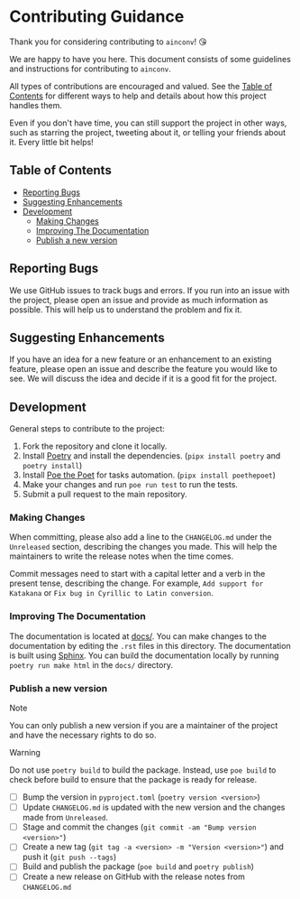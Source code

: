 <!-- omit in toc -->
# Contributing Guidance

Thank you for considering contributing to `ainconv`! 😘

We are happy to have you here. This document consists of some guidelines and instructions for contributing to `ainconv`.

All types of contributions are encouraged and valued. See the [Table of Contents](#table-of-contents) for different ways to help and details about how this project handles them.

Even if you don't have time, you can still support the project in other ways, such as starring the project, tweeting about it, or telling your friends about it. Every little bit helps!

<!-- omit in toc -->
## Table of Contents

- [Reporting Bugs](#reporting-bugs)
- [Suggesting Enhancements](#suggesting-enhancements)
- [Development](#development)
  - [Making Changes](#making-changes)
  - [Improving The Documentation](#improving-the-documentation)
  - [Publish a new version](#publish-a-new-version)

## Reporting Bugs

We use GitHub issues to track bugs and errors. If you run into an issue with the project, please open an issue and provide as much information as possible. This will help us to understand the problem and fix it.

## Suggesting Enhancements

If you have an idea for a new feature or an enhancement to an existing feature, please open an issue and describe the feature you would like to see. We will discuss the idea and decide if it is a good fit for the project.

## Development

General steps to contribute to the project:

1. Fork the repository and clone it locally.
2. Install [Poetry](https://python-poetry.org/docs/) and install the dependencies. (`pipx install poetry` and `poetry install`)
3. Install [Poe the Poet](https://github.com/nat-n/poethepoet) for tasks automation. (`pipx install poethepoet`)
4. Make your changes and run `poe run test` to run the tests.
5. Submit a pull request to the main repository.

### Making Changes

When committing, please also add a line to the `CHANGELOG.md` under the `Unreleased` section, describing the changes you made. This will help the maintainers to write the release notes when the time comes.

Commit messages need to start with a capital letter and a verb in the present tense, describing the change. For example, `Add support for Katakana` or `Fix bug in Cyrillic to Latin conversion`.

### Improving The Documentation

The documentation is located at [docs/](docs/). You can make changes to the documentation by editing the `.rst` files in this directory. The documentation is built using [Sphinx](https://www.sphinx-doc.org/en/master/). You can build the documentation locally by running `poetry run make html` in the `docs/` directory.

### Publish a new version
> [!NOTE]  
> You can only publish a new version if you are a maintainer of the project and have the necessary rights to do so.

> [!WARNING]
> Do not use `poetry build` to build the package. Instead, use `poe build` to check before build to ensure that the package is ready for release.

- [ ] Bump the version in `pyproject.toml` (`poetry version <version>`)
- [ ] Update `CHANGELOG.md` is updated with the new version and the changes made from `Unreleased`.
- [ ] Stage and commit the changes (`git commit -am "Bump version <version>"`)
- [ ] Create a new tag (`git tag -a <version> -m "Version <version>"`) and push it (`git push --tags`)
- [ ] Build and publish the package (`poe build` and `poetry publish`)
- [ ] Create a new release on GitHub with the release notes from `CHANGELOG.md`
